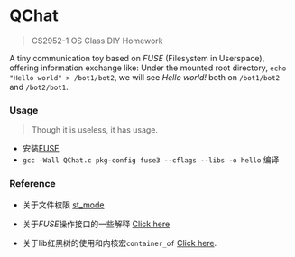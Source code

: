 # QChat

> CS2952-1 OS Class DIY Homework

A tiny communication toy based on *FUSE* (Filesystem in Userspace), offering information exchange like:  Under the mounted root directory, `echo "Hello world" > /bot1/bot2`, we will see *Hello world!* both on `/bot1/bot2` and `/bot2/bot1`.

### Usage

> Though it is useless, it has usage.

- 安装[FUSE](https://github.com/libfuse/libfuse)
- `gcc -Wall QChat.c pkg-config fuse3 --cflags --libs -o hello` 编译

### Reference

- 关于文件权限 [st_mode](https://www.runoob.com/linux/linux-file-attr-permission.html)

- 关于*FUSE*操作接口的一些解释 [Click here](https://blog.csdn.net/stayneckwind2/article/details/82876330)

- 关于lib红黑树的使用和内核宏`container_of` [Click here](https://blog.csdn.net/stayneckwind2/article/details/82867062).